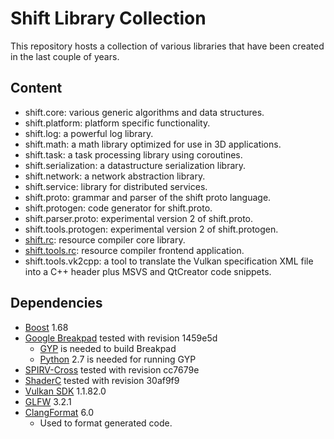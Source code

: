 # Shift Library Collection

This repository hosts a collection of various libraries that have been created in the last couple of years.

## Content

* shift.core: various generic algorithms and data structures.
* shift.platform: platform specific functionality.
* shift.log: a powerful log library.
* shift.math: a math library optimized for use in 3D applications.
* shift.task: a task processing library using coroutines.
* shift.serialization: a datastructure serialization library.
* shift.network: a network abstraction library.
* shift.service: library for distributed services.
* shift.proto: grammar and parser of the shift proto language.
* shift.protogen: code generator for shift.proto.
* shift.parser.proto: experimental version 2 of shift.proto.
* shift.tools.protogen: experimental version 2 of shift.protogen.
* [shift.rc](shift/rc/doc/rc.md): resource compiler core library.
* [shift.tools.rc](shift/rools.rc/doc/rools.rc.md): resource compiler frontend application.
* shift.tools.vk2cpp: a tool to translate the Vulkan specification XML file into a C++ header plus MSVS and QtCreator code snippets.

## Dependencies

* [Boost](https://www.boost.org/) 1.68
* [Google Breakpad](https://github.com/google/breakpad) tested with revision 1459e5d
  * [GYP](https://gyp.gsrc.io/) is needed to build Breakpad
  * [Python](https://www.python.org/) 2.7 is needed for running GYP
* [SPIRV-Cross](https://github.com/KhronosGroup/SPIRV-Cross) tested with revision cc7679e
* [ShaderC](https://github.com/google/shaderc) tested with revision 30af9f9
* [Vulkan SDK](https://vulkan.lunarg.com/) 1.1.82.0
* [GLFW](https://www.glfw.org/) 3.2.1
* [ClangFormat](https://clang.llvm.org/docs/ClangFormat.html) 6.0
  * Used to format generated code.
